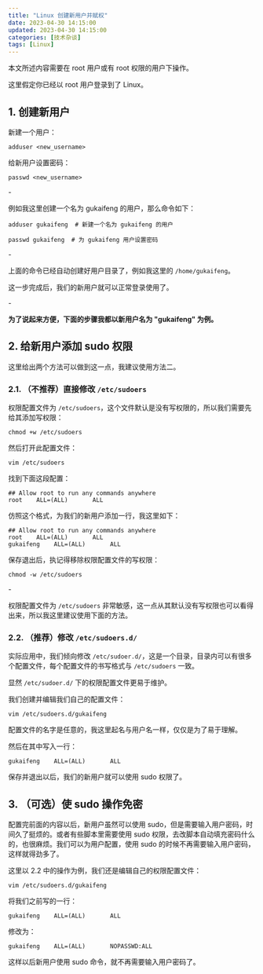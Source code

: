 ```yaml
---
title: "Linux 创建新用户并赋权"
date: 2023-04-30 14:15:00
updated: 2023-04-30 14:15:00
categories: [技术杂谈]
tags: [Linux]
---
```




本文所述内容需要在 root 用户或有 root 权限的用户下操作。



这里假定你已经以 root 用户登录到了 Linux。

## 1. 创建新用户





新建一个用户：

```shell
adduser <new_username>  
```

给新用户设置密码：

```shell
passwd <new_username>  
```





\-



例如我这里创建一个名为 gukaifeng 的用户，那么命令如下：

```shell
adduser gukaifeng  # 新建一个名为 gukaifeng 的用户
```

```shell
passwd gukaifeng  # 为 gukaifeng 用户设置密码
```

\-







上面的命令已经自动创建好用户目录了，例如我这里的 `/home/gukaifeng`。



这一步完成后，我们的新用户就可以正常登录使用了。



\-



**为了说起来方便，下面的步骤我都以新用户名为 "gukaifeng" 为例。**

## 2. 给新用户添加 sudo 权限



这里给出两个方法可以做到这一点，我建议使用方法二。

### 2.1. （不推荐）直接修改 `/etc/sudoers`



权限配置文件为 `/etc/sudoers`，这个文件默认是没有写权限的，所以我们需要先给其添加写权限：



```shell
chmod +w /etc/sudoers
```

然后打开此配置文件：

```shell
vim /etc/sudoers
```



找到下面这段配置：

```
## Allow root to run any commands anywhere 
root    ALL=(ALL)       ALL
```



仿照这个格式，为我们的新用户添加一行，我这里如下：

```
## Allow root to run any commands anywhere 
root    ALL=(ALL)       ALL
gukaifeng    ALL=(ALL)       ALL
```



保存退出后，执记得移除权限配置文件的写权限：

```
chmod -w /etc/sudoers
```



\-



权限配置文件为 `/etc/sudoers` 非常敏感，这一点从其默认没有写权限也可以看得出来，所以我这里建议使用下面的方法。



### 2.2. （推荐）修改 `/etc/sudoers.d/`





实际应用中，我们倾向修改 `/etc/sudoer.d/`，这是一个目录，目录内可以有很多个配置文件，每个配置文件的书写格式与 `/etc/sudoers` 一致。



显然 `/etc/sudoer.d/` 下的权限配置文件更易于维护。



我们创建并编辑我们自己的配置文件：



```shell
vim /etc/sudoers.d/gukaifeng
```



配置文件的名字是任意的，我这里起名与用户名一样，仅仅是为了易于理解。



然后在其中写入一行：

```shell
gukaifeng    ALL=(ALL)       ALL
```



保存并退出以后，我们的新用户就可以使用 sudo 权限了。



## 3. （可选）使 sudo 操作免密



配置完前面的内容以后，新用户虽然可以使用 sudo，但是需要输入用户密码，时间久了挺烦的。或者有些脚本里需要使用 sudo 权限，去改脚本自动填充密码什么的，也很麻烦。我们可以为用户配置，使用 sudo 的时候不再需要输入用户密码，这样就得劲多了。



这里以 2.2 中的操作为例，我们还是编辑自己的权限配置文件：



```shell
vim /etc/sudoers.d/gukaifeng
```



将我们之前写的一行：



```shell
gukaifeng    ALL=(ALL)       ALL
```



修改为：



```shell
gukaifeng    ALL=(ALL)       NOPASSWD:ALL
```



这样以后新用户使用 sudo 命令，就不再需要输入用户密码了。